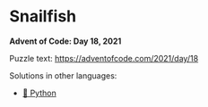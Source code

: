 # Snailfish

**Advent of Code: Day 18, 2021**

Puzzle text: https://adventofcode.com/2021/day/18

Solutions in other languages:

- [🐍 Python](../../../../python/2021/18_snailfish)
